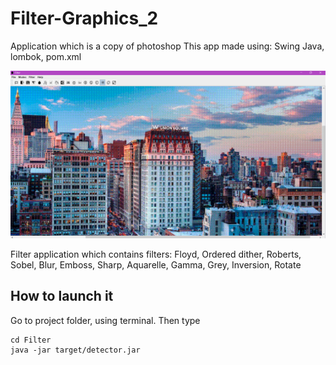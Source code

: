 # Filter-Graphics_2
Application which is a copy of photoshop
This app made using: Swing Java, lombok, pom.xml

![filter_app.png](filter_app.png)

Filter application which contains filters:
Floyd, Ordered dither,  Roberts, Sobel, Blur, Emboss, Sharp, Aquarelle, Gamma, Grey, Inversion, Rotate
## How to launch it

Go to project folder, using terminal. Then type
```
cd Filter
java -jar target/detector.jar
```
